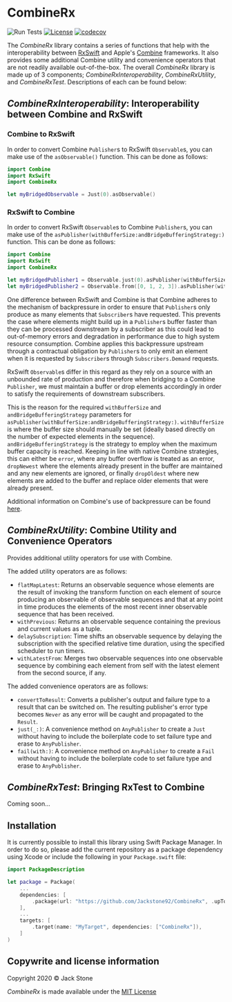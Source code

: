# CombineRx

![Run Tests](https://github.com/Jackstone92/CombineRx/workflows/Run%20Tests/badge.svg)
[![License](https://img.shields.io/badge/license-mit-brightgreen.svg)](https://en.wikipedia.org/wiki/MIT_License)
[![codecov](https://codecov.io/gh/Jackstone92/CombineRx/branch/main/graph/badge.svg?token=8XH4E4NLBD)](https://codecov.io/gh/Jackstone92/CombineRx)

The *CombineRx* library contains a series of functions that help with the interoperability between [RxSwift](https://github.com/ReactiveX/RxSwift) and Apple's [Combine](https://developer.apple.com/documentation/combine) frameworks. It also provides some additional Combine utility and convenience operators that are not readily available out-of-the-box. The overall *CombineRx* library is made up of 3 components; *CombineRxInteroperability*, *CombineRxUtility*, and *CombineRxTest*. Descriptions of each can be found below: 

## *CombineRxInteroperability*: Interoperability between Combine and RxSwift

### Combine to RxSwift
In order to convert Combine `Publisher`s to RxSwift  `Observable`s, you can make use of the `asObservable()` function. This can be done as follows:
```swift
import Combine
import RxSwift
import CombineRx

let myBridgedObservable = Just(0).asObservable()
```

### RxSwift to Combine
In order to convert RxSwift `Observable`s to Combine `Publisher`s, you can make use of the
`asPublisher(withBufferSize:andBridgeBufferingStrategy:)` function. This can be done as follows:
```swift
import Combine
import RxSwift
import CombineRx

let myBridgedPublisher1 = Observable.just(0).asPublisher(withBufferSize: 1, andBridgeBufferingStrategy: .error)
let myBridgedPublisher2 = Observable.from([0, 1, 2, 3]).asPublisher(withBufferSize: 4, andBridgeBufferingStrategy: .error)
```

One difference between RxSwift and Combine is that Combine adheres to the mechanism of backpressure in order to ensure that `Publisher`s only produce as many elements that `Subscriber`s have requested. This prevents the case where elements might build up in a `Publisher`s buffer faster than they can be processed downstream by a subscriber as this could lead to out-of-memory errors and degradation in performance due to high system resource consumption. Combine applies this backpressure upstream through a contractual obligation by `Publisher`s to only emit an element when it is requested by `Subscriber`s through `Subscribers.Demand` requests.

RxSwift `Observable`s differ in this regard as they rely on a source with an unbounded rate of production and therefore when bridging to a Combine `Publisher`, we must maintain a buffer or drop elements accordingly in order to satisfy the requirements of downstream subscribers.

This is the reason for the required `withBufferSize` and `andBridgeBufferingStrategy` parameters for `asPublisher(withBufferSize:andBridgeBufferingStrategy:)`. `withBufferSize` is where the buffer size should manually be set (ideally based directly on the number of expected elements in the sequence). `andBridgeBufferingStrategy` is the strategy to employ when the maximum buffer capacity is reached. Keeping in line with native Combine strategies, this can either be `error`, where any buffer overflow is treated as an error, `dropNewest` where the elements already present in the buffer are maintained and any new elements are ignored, or finally `dropOldest` where new elements are added to the buffer and replace older elements that were already present.

Additional information on Combine's use of backpressure can be found [here](https://developer.apple.com/documentation/combine/processing-published-elements-with-subscribers).

## *CombineRxUtility*: Combine Utility and Convenience Operators

Provides additional utility operators for use with Combine.

The added utility operators are as follows:
- `flatMapLatest`: Returns an observable sequence whose elements are the result of invoking the transform function on each element of source producing an observable of observable sequences and that at any point in time produces the elements of the most recent inner observable sequence that has been received.
- `withPrevious`: Returns an observable sequence containing the previous and current values as a tuple.
- `delaySubscription`: Time shifts an observable sequence by delaying the subscription with the specified relative time duration, using the specified scheduler to run timers.
- `withLatestFrom`: Merges two observable sequences into one observable sequence by combining each element from self with the latest element from the second source, if any.

The added convenience operators are as follows:
- `convertToResult`: Converts a publisher's output and failure type to a result that can be switched on. The resulting publisher's error type becomes `Never` as any error will be caught and propagated to the `Result`.
- `just(_:)`: A convenience method on `AnyPublisher` to create a `Just` without having to include the boilerplate code to set failure type and erase to `AnyPublisher`.
- `fail(with:)`: A convenience method on `AnyPublisher` to create a `Fail` without having to include the boilerplate code to set failure type and erase to `AnyPublisher`.

## *CombineRxTest*: Bringing RxTest to Combine

Coming soon...

## Installation

It is currently possible to install this library using Swift Package Manager. In order to do so, please add the current repository as a package dependency using Xcode or include the following in your `Package.swift` file:
```swift
import PackageDescription

let package = Package(
    ...
    dependencies: [
        .package(url: "https://github.com/Jackstone92/CombineRx", .upToNextMajor(from: "0.1.0")),
    ],
    ...
    targets: [
        .target(name: "MyTarget", dependencies: ["CombineRx"]),
    ]
)
```

## Copywrite and license information
Copyright 2020 © Jack Stone

*CombineRx* is made available under the [MIT License](https://github.com/Jackstone92/CombineRx/blob/main/LICENSE)
